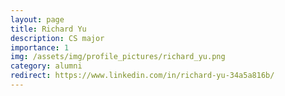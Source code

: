 ```yaml
---
layout: page
title: Richard Yu
description: CS major
importance: 1
img: /assets/img/profile_pictures/richard_yu.png
category: alumni
redirect: https://www.linkedin.com/in/richard-yu-34a5a816b/
---
```

